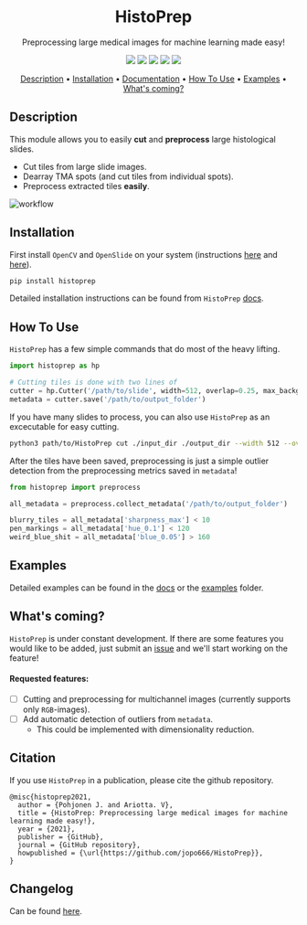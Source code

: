 <div align="center">

# HistoPrep
Preprocessing large medical images for machine learning made easy!

<p align="center">
    <a href="#version" alt="Version">
        <img src="https://img.shields.io/pypi/v/histoprep"/></a>
    <a href="#licence" alt="Licence">
        <img src="https://img.shields.io/github/license/jopo666/HistoPrep"/></a>
    <a href="#docs" alt="Docs">
        <img src="https://img.shields.io/readthedocs/histoprep"/></a>
    <a href="#issues" alt="Issues">
        <img src="https://img.shields.io/github/issues/jopo666/HistoPrep"/></a>
    <a href="#activity" alt="Activity">
        <img src="https://img.shields.io/github/last-commit/jopo666/HistoPrep"/></a>
</p>

<p align="center">
  <a href="#description">Description</a> •
  <a href="#installation">Installation</a> •
  <a href="https://histoprep.readthedocs.io/en/latest/">Documentation</a> •
  <a href="#how-to-use">How To Use</a> •
  <a href="#examples">Examples</a> •
  <a href="#whats-coming">What's coming?</a>
</p>

</div>


## Description

This module allows you to easily **cut** and **preprocess** large histological slides.

- Cut tiles from large slide images.
- Dearray TMA spots (and cut tiles from individual spots).
- Preprocess extracted tiles **easily**.

![workflow](./docs/_static/workflow.jpeg)


## Installation

First install `OpenCV` and `OpenSlide` on your system (instructions [here](https://docs.opencv.org/master/d0/d3d/tutorial_general_install.html) and [here](https://openslide.org/download/)).

```bash 
pip install histoprep
```

Detailed installation instructions can be found from `HistoPrep` [docs](https://histoprep.readthedocs.io/en/latest/install.html). 

## How To Use

``HistoPrep`` has a few simple commands that do most of the heavy lifting.

```python
import histoprep as hp

# Cutting tiles is done with two lines of
cutter = hp.Cutter('/path/to/slide', width=512, overlap=0.25, max_background=0.7)
metadata = cutter.save('/path/to/output_folder')
```

If you have many slides to process, you can also use `HistoPrep` as an excecutable for easy cutting.

```bash
python3 path/to/HistoPrep cut ./input_dir ./output_dir --width 512 --overlap 0.25 --img_type jpeg
```


After the tiles have been saved, preprocessing is just a simple outlier detection from the preprocessing metrics saved in `metadata`!

```python
from histoprep import preprocess

all_metadata = preprocess.collect_metadata('/path/to/output_folder')

blurry_tiles = all_metadata['sharpness_max'] < 10
pen_markings = all_metadata['hue_0.1'] < 120
weird_blue_shit = all_metadata['blue_0.05'] > 160
```

## Examples

Detailed examples can be found in the [docs](https://histoprep.readthedocs.io/en/latest/) or the [examples](./examples) folder.

## What's coming?

`HistoPrep` is under constant development. If there are some features you would like to be added, just submit an [issue](https://github.com/jopo666/HistoPrep/issues) and we'll start working on the feature!

#### Requested features:

- [ ] Cutting and preprocessing for multichannel images (currently supports only `RGB`-images).
- [ ] Add automatic detection of outliers from `metadata`.
  - This could be implemented with dimensionality reduction.


## Citation

If you use `HistoPrep` in a publication, please cite the github repository.

```
@misc{histoprep2021,
  author = {Pohjonen J. and Ariotta. V},
  title = {HistoPrep: Preprocessing large medical images for machine learning made easy!},
  year = {2021},
  publisher = {GitHub},
  journal = {GitHub repository},
  howpublished = {\url{https://github.com/jopo666/HistoPrep}},
}
```

## Changelog

Can be found [here](CHANGELOG.md).